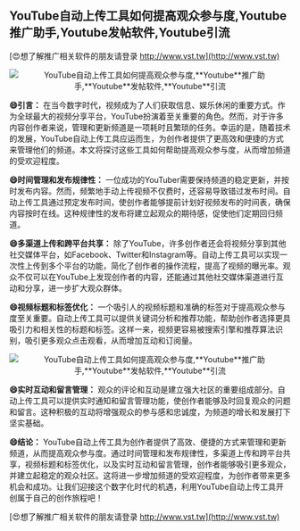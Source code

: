 ## **YouTube自动上传工具如何提高观众参与度,**Youtube**推广助手,**Youtube**发帖软件,**Youtube**引流**

[😍想了解推广相关软件的朋友请登录 http://www.vst.tw](http://www.vst.tw)

 <center><img src="https://vst.tw/MP4/tuiguang/png/2.png" alt="YouTube自动上传工具如何提高观众参与度,**Youtube**推广助手,**Youtube**发帖软件,**Youtube**引流"></center>

**😄引言：**
在当今数字时代，视频成为了人们获取信息、娱乐休闲的重要方式。作为全球最大的视频分享平台，YouTube扮演着至关重要的角色。然而，对于许多内容创作者来说，管理和更新频道是一项耗时且繁琐的任务。幸运的是，随着技术的发展，YouTube自动上传工具应运而生，为创作者提供了更高效和便捷的方式来管理他们的频道。本文将探讨这些工具如何帮助提高观众参与度，从而增加频道的受欢迎程度。

**😄时间管理和发布规律性：**
一位成功的YouTuber需要保持频道的稳定更新，并按时发布内容。然而，频繁地手动上传视频不仅费时，还容易导致错过发布时间。自动上传工具通过预定发布时间，使创作者能够提前计划好视频发布的时间表，确保内容按时在线。这种规律性的发布将建立起观众的期待感，促使他们定期回归频道。

**😄多渠道上传和跨平台共享：**
除了YouTube，许多创作者还会将视频分享到其他社交媒体平台，如Facebook、Twitter和Instagram等。自动上传工具可以实现一次性上传到多个平台的功能，简化了创作者的操作流程，提高了视频的曝光率。观众不仅可以在YouTube上发现创作者的内容，还能通过其他社交媒体渠道进行互动和分享，进一步扩大观众群体。

**😄视频标题和标签优化：**
一个吸引人的视频标题和准确的标签对于提高观众参与度至关重要。自动上传工具可以提供关键词分析和推荐功能，帮助创作者选择更具吸引力和相关性的标题和标签。这样一来，视频更容易被搜索引擎和推荐算法识别，吸引更多观众点击观看，从而增加互动和订阅量。

 <center><img src="https://vst.tw/MP4/tuiguang/png/2.png" alt="YouTube自动上传工具如何提高观众参与度,**Youtube**推广助手,**Youtube**发帖软件,**Youtube**引流"></center>

**😄实时互动和留言管理：**
观众的评论和互动是建立强大社区的重要组成部分。自动上传工具可以提供实时通知和留言管理功能，使创作者能够及时回复观众的问题和留言。这种积极的互动将增强观众的参与感和忠诚度，为频道的增长和发展打下坚实基础。

**😄结论：**
YouTube自动上传工具为创作者提供了高效、便捷的方式来管理和更新频道，从而提高观众参与度。通过时间管理和发布规律性，多渠道上传和跨平台共享，视频标题和标签优化，以及实时互动和留言管理，创作者能够吸引更多观众，并建立起稳定的观众社区。这将进一步增加频道的受欢迎程度，为创作者带来更多机会和成功。让我们迎接这个数字化时代的机遇，利用YouTube自动上传工具开创属于自己的创作旅程吧！

[😍想了解推广相关软件的朋友请登录 http://www.vst.tw](http://www.vst.tw)



